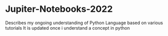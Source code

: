 # Jupiter-Notebooks-2022

Describes my ongoing understanding of Python Language based on various tutorials
It is updated once i understand a concept in python
